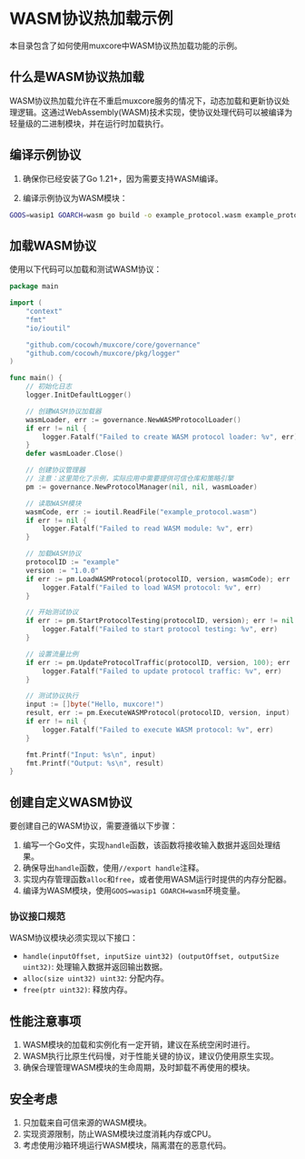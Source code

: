 # WASM协议热加载示例

本目录包含了如何使用muxcore中WASM协议热加载功能的示例。

## 什么是WASM协议热加载

WASM协议热加载允许在不重启muxcore服务的情况下，动态加载和更新协议处理逻辑。这通过WebAssembly(WASM)技术实现，使协议处理代码可以被编译为轻量级的二进制模块，并在运行时加载执行。

## 编译示例协议

1. 确保你已经安装了Go 1.21+，因为需要支持WASM编译。

2. 编译示例协议为WASM模块：

```bash
GOOS=wasip1 GOARCH=wasm go build -o example_protocol.wasm example_protocol.go
```

## 加载WASM协议

使用以下代码可以加载和测试WASM协议：

```go
package main

import (
	"context"
	"fmt"
	"io/ioutil"

	"github.com/cocowh/muxcore/core/governance"
	"github.com/cocowh/muxcore/pkg/logger"
)

func main() {
	// 初始化日志
	logger.InitDefaultLogger()

	// 创建WASM协议加载器
	wasmLoader, err := governance.NewWASMProtocolLoader()
	if err != nil {
		logger.Fatalf("Failed to create WASM protocol loader: %v", err)
	}
	defer wasmLoader.Close()

	// 创建协议管理器
	// 注意：这里简化了示例，实际应用中需要提供可信仓库和策略引擎
	pm := governance.NewProtocolManager(nil, nil, wasmLoader)

	// 读取WASM模块
	wasmCode, err := ioutil.ReadFile("example_protocol.wasm")
	if err != nil {
		logger.Fatalf("Failed to read WASM module: %v", err)
	}

	// 加载WASM协议
	protocolID := "example" 
	version := "1.0.0"
	if err := pm.LoadWASMProtocol(protocolID, version, wasmCode); err != nil {
		logger.Fatalf("Failed to load WASM protocol: %v", err)
	}

	// 开始测试协议
	if err := pm.StartProtocolTesting(protocolID, version); err != nil {
		logger.Fatalf("Failed to start protocol testing: %v", err)
	}

	// 设置流量比例
	if err := pm.UpdateProtocolTraffic(protocolID, version, 100); err != nil {
		logger.Fatalf("Failed to update protocol traffic: %v", err)
	}

	// 测试协议执行
	input := []byte("Hello, muxcore!")
	result, err := pm.ExecuteWASMProtocol(protocolID, version, input)
	if err != nil {
		logger.Fatalf("Failed to execute WASM protocol: %v", err)
	}

	fmt.Printf("Input: %s\n", input)
	fmt.Printf("Output: %s\n", result)
}
```

## 创建自定义WASM协议

要创建自己的WASM协议，需要遵循以下步骤：

1. 编写一个Go文件，实现`handle`函数，该函数将接收输入数据并返回处理结果。
2. 确保导出`handle`函数，使用`//export handle`注释。
3. 实现内存管理函数`alloc`和`free`，或者使用WASM运行时提供的内存分配器。
4. 编译为WASM模块，使用`GOOS=wasip1 GOARCH=wasm`环境变量。

### 协议接口规范

WASM协议模块必须实现以下接口：

- `handle(inputOffset, inputSize uint32) (outputOffset, outputSize uint32)`: 处理输入数据并返回输出数据。
- `alloc(size uint32) uint32`: 分配内存。
- `free(ptr uint32)`: 释放内存。

## 性能注意事项

1. WASM模块的加载和实例化有一定开销，建议在系统空闲时进行。
2. WASM执行比原生代码慢，对于性能关键的协议，建议仍使用原生实现。
3. 确保合理管理WASM模块的生命周期，及时卸载不再使用的模块。

## 安全考虑

1. 只加载来自可信来源的WASM模块。
2. 实现资源限制，防止WASM模块过度消耗内存或CPU。
3. 考虑使用沙箱环境运行WASM模块，隔离潜在的恶意代码。